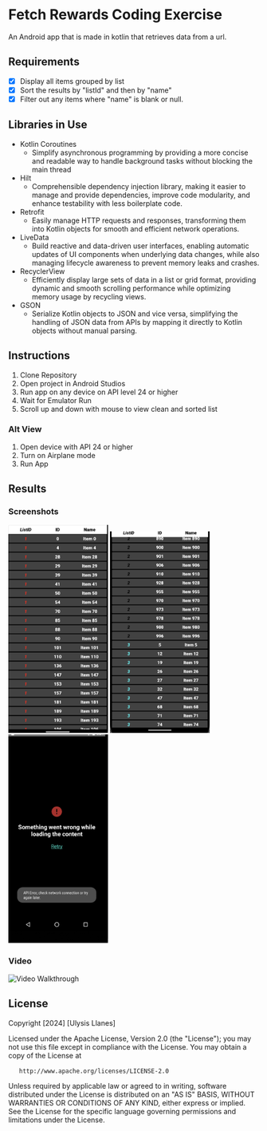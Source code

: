 # Fetch Rewards Coding Exercise

An Android app that is made in kotlin that retrieves data from a url.

## Requirements
- [X] Display all items grouped by list
- [X] Sort the results by "listId" and then by "name"
- [X] Filter out any items where "name" is blank or null.

## Libraries in Use
- Kotlin Coroutines
  - Simplify asynchronous programming by providing a more concise and readable way to handle background tasks without blocking the main thread
- Hilt
  - Comprehensible dependency injection library, making it easier to manage and provide dependencies, improve code modularity, and enhance testability with less boilerplate code.
- Retrofit
  - Easily manage HTTP requests and responses, transforming them into Kotlin objects for smooth and efficient network operations.
- LiveData
  -  Build reactive and data-driven user interfaces, enabling automatic updates of UI components when underlying data changes, while also managing lifecycle awareness to prevent memory leaks and crashes.
- RecyclerView
  - Efficiently display large sets of data in a list or grid format, providing dynamic and smooth scrolling performance while optimizing memory usage by recycling views.
- GSON
  - Serialize Kotlin objects to JSON and vice versa, simplifying the handling of JSON data from APIs by mapping it directly to Kotlin objects without manual parsing.
## Instructions
1) Clone Repository
2) Open project in Android Studios
3) Run app on any device on API level 24 or higher
4) Wait for Emulator Run
5) Scroll up and down with mouse to view clean and sorted list

### Alt View
1) Open device with API 24 or higher
2) Turn on Airplane mode
3) Run App


## Results
### Screenshots
<img src="resource/result1.png" alt="drawing" width="200"/> <img src="resource/result2.png" alt="drawing" width="200"/><img src="resource/result3.png" alt="drawing" width="200"/>

### Video
<img src='resource/resultvid.gif' title='Video Walkthrough' width='200' alt='Video Walkthrough' />


## License
Copyright [2024] [Ulysis Llanes]

Licensed under the Apache License, Version 2.0 (the "License");
you may not use this file except in compliance with the License.
You may obtain a copy of the License at

       http://www.apache.org/licenses/LICENSE-2.0

Unless required by applicable law or agreed to in writing, software
distributed under the License is distributed on an "AS IS" BASIS,
WITHOUT WARRANTIES OR CONDITIONS OF ANY KIND, either express or implied.
See the License for the specific language governing permissions and
limitations under the License.